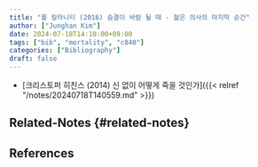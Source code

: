 ```yaml
---
title: "폴 칼라니티 (2016) 숨결이 바람 될 때 - 젊은 의사의 마지막 순간"
author: ["Junghan Kim"]
date: 2024-07-18T14:10:00+09:00
tags: ["bib", "mortality", "c840"]
categories: ["Bibliography"]
draft: false
---
```


-   [크리스토퍼 히친스 (2014) 신 없이 어떻게 죽을 것인가]({{< relref "/notes/20240718T140559.md" >}})


## Related-Notes {#related-notes}

## References

<style>.csl-entry{text-indent: -1.5em; margin-left: 1.5em;}</style><div class="csl-bib-body">
</div>

